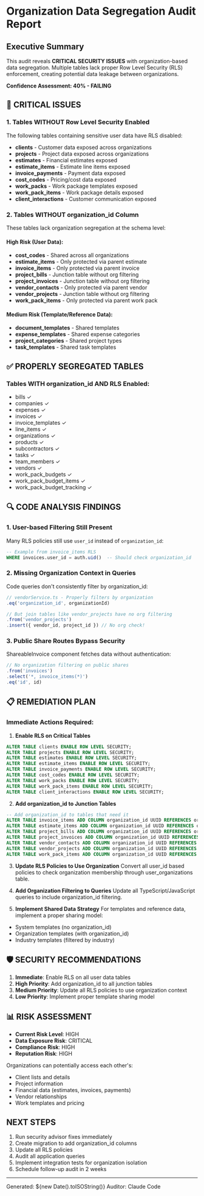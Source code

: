 # Organization Data Segregation Audit Report

## Executive Summary

This audit reveals **CRITICAL SECURITY ISSUES** with organization-based data segregation. Multiple tables lack proper Row Level Security (RLS) enforcement, creating potential data leakage between organizations.

**Confidence Assessment: 40% - FAILING**

## 🚨 CRITICAL ISSUES

### 1. Tables WITHOUT Row Level Security Enabled
The following tables containing sensitive user data have RLS disabled:

- **clients** - Customer data exposed across organizations
- **projects** - Project data exposed across organizations  
- **estimates** - Financial estimates exposed
- **estimate_items** - Estimate line items exposed
- **invoice_payments** - Payment data exposed
- **cost_codes** - Pricing/cost data exposed
- **work_packs** - Work package templates exposed
- **work_pack_items** - Work package details exposed
- **client_interactions** - Customer communication exposed

### 2. Tables WITHOUT organization_id Column
These tables lack organization segregation at the schema level:

#### High Risk (User Data):
- **cost_codes** - Shared across all organizations
- **estimate_items** - Only protected via parent estimate
- **invoice_items** - Only protected via parent invoice
- **project_bills** - Junction table without org filtering
- **project_invoices** - Junction table without org filtering
- **vendor_contacts** - Only protected via parent vendor
- **vendor_projects** - Junction table without org filtering
- **work_pack_items** - Only protected via parent work pack

#### Medium Risk (Template/Reference Data):
- **document_templates** - Shared templates
- **expense_templates** - Shared expense categories
- **project_categories** - Shared project types
- **task_templates** - Shared task templates

## ✅ PROPERLY SEGREGATED TABLES

### Tables WITH organization_id AND RLS Enabled:
- bills ✓
- companies ✓
- expenses ✓
- invoices ✓
- invoice_templates ✓
- line_items ✓
- organizations ✓
- products ✓
- subcontractors ✓
- tasks ✓
- team_members ✓
- vendors ✓
- work_pack_budgets ✓
- work_pack_budget_items ✓
- work_pack_budget_tracking ✓

## 🔍 CODE ANALYSIS FINDINGS

### 1. User-based Filtering Still Present
Many RLS policies still use `user_id` instead of `organization_id`:

```sql
-- Example from invoice_items RLS
WHERE invoices.user_id = auth.uid()  -- Should check organization_id
```

### 2. Missing Organization Context in Queries
Code queries don't consistently filter by organization_id:

```typescript
// vendorService.ts - Properly filters by organization
.eq('organization_id', organizationId)

// But join tables like vendor_projects have no org filtering
.from('vendor_projects')
.insert({ vendor_id, project_id }) // No org check!
```

### 3. Public Share Routes Bypass Security
ShareableInvoice component fetches data without authentication:

```typescript
// No organization filtering on public shares
.from('invoices')
.select('*, invoice_items(*)')
.eq('id', id)
```

## 📋 REMEDIATION PLAN

### Immediate Actions Required:

1. **Enable RLS on Critical Tables**
```sql
ALTER TABLE clients ENABLE ROW LEVEL SECURITY;
ALTER TABLE projects ENABLE ROW LEVEL SECURITY;
ALTER TABLE estimates ENABLE ROW LEVEL SECURITY;
ALTER TABLE estimate_items ENABLE ROW LEVEL SECURITY;
ALTER TABLE invoice_payments ENABLE ROW LEVEL SECURITY;
ALTER TABLE cost_codes ENABLE ROW LEVEL SECURITY;
ALTER TABLE work_packs ENABLE ROW LEVEL SECURITY;
ALTER TABLE work_pack_items ENABLE ROW LEVEL SECURITY;
ALTER TABLE client_interactions ENABLE ROW LEVEL SECURITY;
```

2. **Add organization_id to Junction Tables**
```sql
-- Add organization_id to tables that need it
ALTER TABLE invoice_items ADD COLUMN organization_id UUID REFERENCES organizations(id);
ALTER TABLE estimate_items ADD COLUMN organization_id UUID REFERENCES organizations(id);
ALTER TABLE project_bills ADD COLUMN organization_id UUID REFERENCES organizations(id);
ALTER TABLE project_invoices ADD COLUMN organization_id UUID REFERENCES organizations(id);
ALTER TABLE vendor_contacts ADD COLUMN organization_id UUID REFERENCES organizations(id);
ALTER TABLE vendor_projects ADD COLUMN organization_id UUID REFERENCES organizations(id);
ALTER TABLE work_pack_items ADD COLUMN organization_id UUID REFERENCES organizations(id);
```

3. **Update RLS Policies to Use Organization**
Convert all user_id based policies to check organization membership through user_organizations table.

4. **Add Organization Filtering to Queries**
Update all TypeScript/JavaScript queries to include organization_id filtering.

5. **Implement Shared Data Strategy**
For templates and reference data, implement a proper sharing model:
- System templates (no organization_id)
- Organization templates (with organization_id)
- Industry templates (filtered by industry)

## 🛡️ SECURITY RECOMMENDATIONS

1. **Immediate**: Enable RLS on all user data tables
2. **High Priority**: Add organization_id to all junction tables
3. **Medium Priority**: Update all RLS policies to use organization context
4. **Low Priority**: Implement proper template sharing model

## 📊 RISK ASSESSMENT

- **Current Risk Level**: HIGH
- **Data Exposure Risk**: CRITICAL
- **Compliance Risk**: HIGH
- **Reputation Risk**: HIGH

Organizations can potentially access each other's:
- Client lists and details
- Project information
- Financial data (estimates, invoices, payments)
- Vendor relationships
- Work templates and pricing

## NEXT STEPS

1. Run security advisor fixes immediately
2. Create migration to add organization_id columns
3. Update all RLS policies
4. Audit all application queries
5. Implement integration tests for organization isolation
6. Schedule follow-up audit in 2 weeks

---

Generated: ${new Date().toISOString()}
Auditor: Claude Code